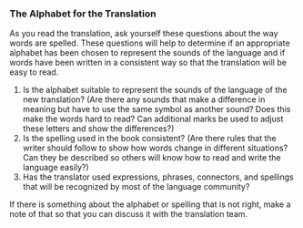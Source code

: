 
### The Alphabet for the Translation

As you read the translation, ask yourself these questions about the way words are spelled. These questions will help to determine if an appropriate alphabet has been chosen to represent the sounds of the language and if words have been written in a consistent way so that the translation will be easy to read. 

  1. Is the alphabet suitable to represent the sounds of the language of the new translation? (Are there any sounds that make a difference in meaning but have to use the same symbol as another sound? Does this make the words hard to read? Can additional marks be used to adjust these letters and show the differences?)
  1. Is the spelling used in the book consistent? (Are there rules that the writer should follow to show how words change in different situations? Can they be described so others will know how to read and write the language easily?)
  1. Has the translator used expressions, phrases, connectors, and spellings that will be recognized by most of the language community?

If there is something about the alphabet or spelling that is not right, make a note of that so that you can discuss it with the translation team.
